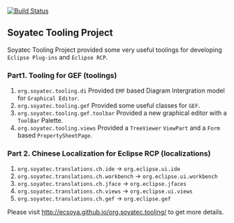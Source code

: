 [![Build Status](https://travis-ci.org/ecsoya/org.soyatec.tooling.svg)](https://travis-ci.org/ecsoya/org.soyatec.tooling.svg)

## Soyatec Tooling Project

Soyatec Tooling Project provided some very useful toolings for developing `Eclipse Plug-ins` and `Eclipse RCP`.

### Part1. Tooling for GEF (toolings)

1. `org.soyatec.tooling.di` Provided `EMF` based Diagram Intergration model for `Graphical Editor`.
2. `org.soyatec.tooling.gef` Provided some useful classes for `GEF`.
3. `org.soyatec.tooling.gef.toolbar` Provided a new graphical editor with a `ToolBar` Palette.
4. `org.soyatec.tooling.views` Provided a `TreeViewer` `ViewPart` and a `Form` based `PropertySheetPage`.

### Part 2. Chinese Localization for Eclipse RCP (localizations)

1. `org.soyatec.translations.ch.ide` -> `org.eclipse.ui.ide`
2. `org.soyatec.translations.ch.workbench` -> `org.eclipse.ui.workbench`
3. `org.soyatec.translations.ch.jface` -> `org.eclipse.jfaces`
4. `org.soyatec.translations.ch.views` -> `org.eclipse.ui.views`
5. `org.soyatec.translations.ch.gef` -> `org.eclipse.gef`


Please visit http://ecsoya.github.io/org.soyatec.tooling/ to get more details.
